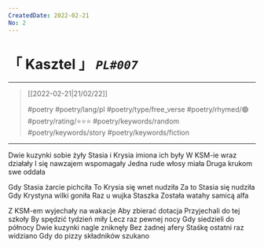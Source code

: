 ```yaml
---
CreatedDate: 2022-02-21
No: 2
---
```

# &#12300; Kasztel &#12301; *`PL#007`*

---

> [[2022-02-21|21/02/22]]
> 
> #poetry 
> #poetry/lang/pl 
> #poetry/type/free_verse 
> #poetry/rhymed/🟢 
> #poetry/rating/⭐⭐⭐ 
> #poetry/keywords/random #poetry/keywords/story #poetry/keywords/fiction 

---

Dwie kuzynki sobie żyły
   Stasia i Krysia imiona ich były
W KSM-ie wraz działały
   I się nawzajem wspomagały
Jedna rude włosy miała
   Druga krukom swe oddała

Gdy Stasia żarcie pichciła
   To Krysia się wnet nudziła
Za to Stasia się nudziła
   Gdy Krystyna wilki goniła
Raz u wujka Staszka
   Została watahy samicą alfa

Z KSM-em wyjechały na wakacje
   Aby zbierać dotacja
Przyjechali do tej szkoły
   By spędzić tydzień miły
Lecz raz pewnej nocy
   Gdy siedzieli do północy
Dwie kuzynki nagle zniknęły
   Bez żadnej afery
Staśkę ostatni raz widziano
   Gdy do pizzy składników szukano
